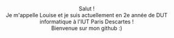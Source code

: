 ### 

<p align="center">Salut !<br>
Je m'appelle Louise et je suis actuellement en 2e année de DUT informatique à l'IUT Paris Descartes ! <br>Bienvenue sur mon github :)<br><br></p>
<!--
<p align="center">
  <img width="120" height="120" src="https://user-images.githubusercontent.com/77757761/159769985-5fb78532-ee85-44a8-8839-cecc68a95bc5.gif"><br>
  (mes ✨projets✨ par ordre chronologique)<br>
</p>


**LouisePrd/LouisePrd** is a ✨ _special_ ✨ repository because its `README.md` (this file) appears on your GitHub profile.

Here are some ideas to get you started:

- 🔭 I’m currently working on ...
- 🌱 I’m currently learning ...
- 👯 I’m looking to collaborate on ...
- 🤔 I’m looking for help with ...
- 💬 Ask me about ...
- 📫 How to reach me: ...
- 😄 Pronouns: ...
- ⚡ Fun fact: ...
-->
